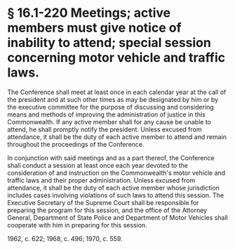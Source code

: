 # § 16.1-220 Meetings; active members must give notice of inability to attend; special session concerning motor vehicle and traffic laws.

<p>The Conference shall meet at least once in each calendar year at the call of the president and at such other times as may be designated by him or by the executive committee for the purpose of discussing and considering means and methods of improving the administration of justice in this Commonwealth. If any active member shall for any cause be unable to attend, he shall promptly notify the president. Unless excused from attendance, it shall be the duty of each active member to attend and remain throughout the proceedings of the Conference.</p><p>In conjunction with said meetings and as a part thereof, the Conference shall conduct a session at least once each year devoted to the consideration of and instruction on the Commonwealth's motor vehicle and traffic laws and their proper administration. Unless excused from attendance, it shall be the duty of each active member whose jurisdiction includes cases involving violations of such laws to attend this session. The Executive Secretary of the Supreme Court shall be responsible for preparing the program for this session, and the office of the Attorney General, Department of State Police and Department of Motor Vehicles shall cooperate with him in preparing for this session.</p><p>1962, c. 622; 1968, c. 496; 1970, c. 559.</p>
